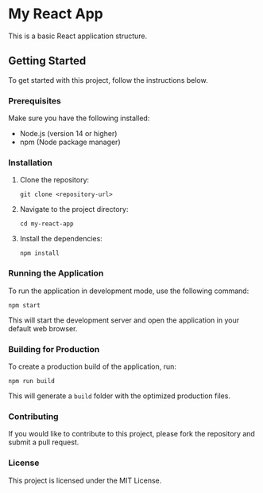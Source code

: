 # My React App

This is a basic React application structure.

## Getting Started

To get started with this project, follow the instructions below.

### Prerequisites

Make sure you have the following installed:

- Node.js (version 14 or higher)
- npm (Node package manager)

### Installation

1. Clone the repository:
   ```
   git clone <repository-url>
   ```
2. Navigate to the project directory:
   ```
   cd my-react-app
   ```
3. Install the dependencies:
   ```
   npm install
   ```

### Running the Application

To run the application in development mode, use the following command:
```
npm start
```
This will start the development server and open the application in your default web browser.

### Building for Production

To create a production build of the application, run:
```
npm run build
```
This will generate a `build` folder with the optimized production files.

### Contributing

If you would like to contribute to this project, please fork the repository and submit a pull request.

### License

This project is licensed under the MIT License.